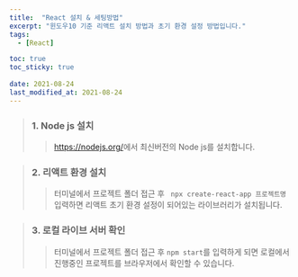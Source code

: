 ```yaml
---
title:  "React 설치 & 세팅방법"
excerpt: "윈도우10 기준 리액트 설치 방법과 초기 환경 설정 방법입니다."
tags:
  - [React]

toc: true
toc_sticky: true
 
date: 2021-08-24
last_modified_at: 2021-08-24
---
```


> ### 1. Node js 설치
>> <https://nodejs.org/>에서 최신버전의 Node js를 설치합니다.

> ### 2. 리액트 환경 설치 
>> 터미널에서 프로젝트 폴더 접근 후 ``` npx create-react-app 프로젝트명``` 입력하면 리액트 초기 환경 설정이 되어있는 라이브러리가 설치됩니다.

> ### 3. 로컬 라이브 서버 확인
>> 터미널에서 프로젝트 폴더 접근 후 ```npm start```를 입력하게 되면 로컬에서 진행중인 프로젝트를 브라우저에서 확인할 수 있습니다.
